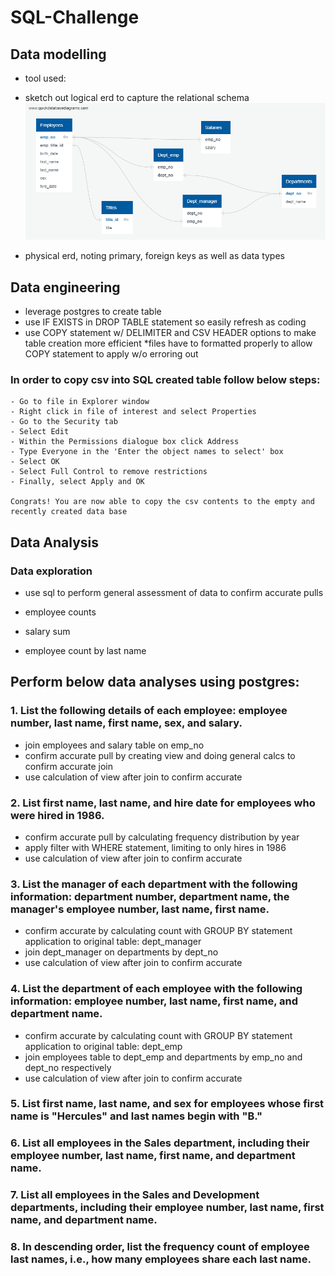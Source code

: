 # SQL-Challenge

## Data modelling
- tool used:
- sketch out logical erd to capture the relational schema
![](/ERD/Pewlett%20Hackard%20ERD%20-%20Logical.png)


- physical erd, noting primary, foreign keys as well as data types

## Data engineering
- leverage postgres to create table
- use IF EXISTS in DROP TABLE statement so easily refresh as coding
- use COPY statement w/ DELIMITER and CSV HEADER options to make table creation more efficient
*files have to formatted properly to allow COPY statement to apply w/o erroring out

### In order to copy csv into SQL created table follow below steps:
    - Go to file in Explorer window
    - Right click in file of interest and select Properties
    - Go to the Security tab
    - Select Edit
    - Within the Permissions dialogue box click Address
    - Type Everyone in the 'Enter the object names to select' box
    - Select OK
    - Select Full Control to remove restrictions
    - Finally, select Apply and OK

    Congrats! You are now able to copy the csv contents to the empty and recently created data base

## Data Analysis
### Data exploration
- use sql to perform general assessment of data to confirm accurate pulls
- employee counts


- salary sum


- employee count by last name



## Perform below data analyses using postgres:
### 1. List the following details of each employee: employee number, last name, first name, sex, and salary.
- join employees and salary table on emp_no
- confirm accurate pull by creating view and doing general calcs to confirm accurate join
- use calculation of view after join to confirm accurate

### 2. List first name, last name, and hire date for employees who were hired in 1986.
- confirm accurate pull by calculating frequency distribution by year
- apply filter with WHERE statement, limiting to only hires in 1986
- use calculation of view after join to confirm accurate


### 3. List the manager of each department with the following information: department number, department name, the manager's employee number, last name, first name.
- confirm accurate by calculating count with GROUP BY statement application to original table: dept_manager
- join dept_manager on departments by dept_no
- use calculation of view after join to confirm accurate

### 4. List the department of each employee with the following information: employee number, last name, first name, and department name.
- confirm accurate by calculating count with GROUP BY statement application to original table: dept_emp
- join employees table to dept_emp and departments by emp_no and dept_no respectively
- use calculation of view after join to confirm accurate


### 5. List first name, last name, and sex for employees whose first name is "Hercules" and last names begin with "B."

### 6. List all employees in the Sales department, including their employee number, last name, first name, and department name.

### 7. List all employees in the Sales and Development departments, including their employee number, last name, first name, and department name.

### 8. In descending order, list the frequency count of employee last names, i.e., how many employees share each last name.

